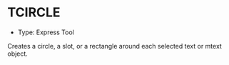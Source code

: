 # TCIRCLE

- Type: Express Tool

Creates a circle, a slot, or a rectangle around each selected text or mtext object.
